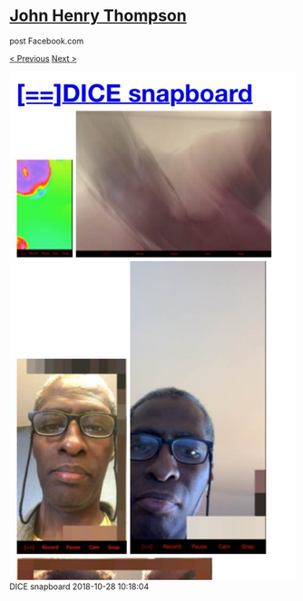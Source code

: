 # [John Henry Thompson](../README.md)
post Facebook.com

[< Previous](2018-10-30-4.md) [Next >](2018-10-24-1.md)

[![](../media/2018-10-28/Timeline-Photos-DICE-snapboard.jpg)](../README.md)
DICE snapboard
2018-10-28 10:18:04